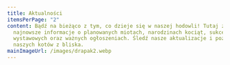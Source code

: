 ```yaml
---
title: Aktualności
itemsPerPage: "2"
content: Bądź na bieżąco z tym, co dzieje się w naszej hodowli! Tutaj znajdziesz
  najnowsze informacje o planowanych miotach, narodzinach kociąt, sukcesach
  wystawowych oraz ważnych ogłoszeniach. Śledź nasze aktualizacje i poznaj życie
  naszych kotów z bliska.
mainImageUrl: /images/drapak2.webp
---
```

